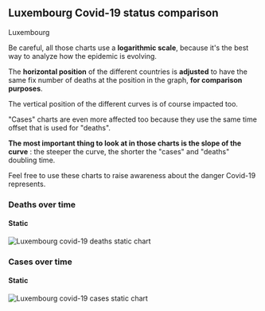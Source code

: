 ## Luxembourg Covid-19 status comparison 

Luxembourg



Be careful, all those charts use a **logarithmic scale**, because it's the best way to analyze how the epidemic is evolving.
 
The **horizontal position** of the different countries is **adjusted** to have the same fix number of deaths at the position in the graph, **for comparison purposes**.

The vertical position of the different curves is of course impacted too.

"Cases" charts are even more affected too because they use the same time offset that is used for "deaths".

**The most important thing to look at in those charts is the slope of the curve** : the steeper the curve, the shorter the "cases" and "deaths" doubling time.

Feel free to use these charts to raise awareness about the danger Covid-19 represents. 


 
### Deaths over time
 
#### Static
![Luxembourg covid-19 deaths static chart](https://raw.githubusercontent.com/madlag/coronavirus_study/master/notebooks/graphs/2020-03-20/countries/Luxembourg/2020-03-20_Luxembourg_deaths.png "Luxembourg covid-19 deaths static chart")   

 
### Cases over time
 
#### Static
![Luxembourg covid-19 cases static chart](https://raw.githubusercontent.com/madlag/coronavirus_study/master/notebooks/graphs/2020-03-20/countries/Luxembourg/2020-03-20_Luxembourg_deaths.png "Luxembourg covid-19 cases static chart")   

